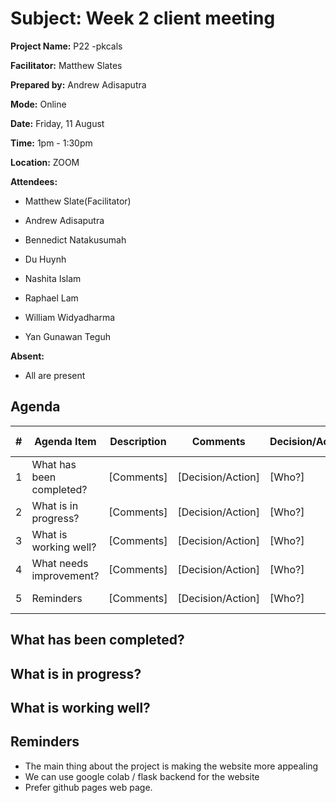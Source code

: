 # Subject: Week 2 client meeting

**Project Name:** P22 -pkcals

**Facilitator:** Matthew Slates

**Prepared by:** Andrew Adisaputra

**Mode:** Online

**Date:** Friday, 11 August

**Time:** 1pm - 1:30pm

**Location:** ZOOM


**Attendees:**
- Matthew Slate(Facilitator)

- Andrew Adisaputra

- Bennedict Natakusumah

- Du Huynh

- Nashita Islam

- Raphael Lam

- William Widyadharma

- Yan Gunawan Teguh


**Absent:**
- All are present

## Agenda

| # | Agenda Item | Description | Comments | Decision/Action | Who? | Items for Escalation |
|---|-------------|-------------|----------|-----------------|------|----------------------|
| 1 | What has been completed? | [Comments] | [Decision/Action] | [Who?] | [Items for Escalation] |
| 2 | What is in progress?    | [Comments] | [Decision/Action] | [Who?] | [Items for Escalation] |
| 3 | What is working well?   | [Comments] | [Decision/Action] | [Who?] | [Items for Escalation] |
| 4 | What needs improvement? | [Comments] | [Decision/Action] | [Who?] | [Items for Escalation] |
| 5 | Reminders               | [Comments] | [Decision/Action] | [Who?] | [Items for Escalation] |

  

## What has been completed?

## What is in progress?

## What is working well?

## Reminders
- The main thing about the project is making the website more appealing
- We can use google colab / flask backend for the website
- Prefer github pages web page.